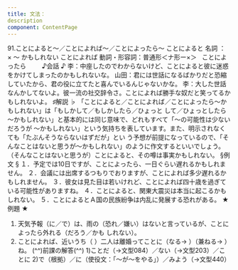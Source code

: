 ```yaml
---
title: 文法：
description
component: ContentPage
---
```



91.ことによると～／ことによれば～／ことによったら～
ことによると 名詞 ： × ～ かもしれない
ことによれば 動詞・形容詞：普通形＜ナ形ー×＞  
ことによったら        
♪会話 ♪
李：中座したのでわからないけど、ことによると彼に迷惑をかけてしまったのかもしれないな。 山田：君には世話になるばかりだと恐縮していたから、君の役に立てたと喜んでいるんじゃないかな。
李：大した世話なんかしてないよ。彼一流の社交辞令さ。ことによれば勝手な奴だと笑ってるかもしれないよ。
♯解説 ♭
「ことによると／ことによれば／ことによったら～かもしれない」は「もしかして／もしかしたら／ひょっと して／ひょっとしたら～かもしれない」と基本的には同じ意味で、どれもすべて「～の可能性は少ないだろうが
～かもしれない」という気持ちを表しています。また、明示されなくても「たぶんそうならないはずだが」とい う予想が前提になっているので、「そんなことはないと思うが～かもしれない」のように作文するといいでしょう。
（そんなことはないと思うが）ことによると、その噂は事実かもしれない。
§例文 §
１．予定では10日ですが、ことによったら、一日ぐらい遅れるかもしれません。
２．会議には出席するつもりでおりますが、ことによれば多少遅れるかもしれません。
３．彼女は見た目は若いけれど、ことによれば四十歳を過ぎている可能性がありますね。
４．ことによると、関東大震災は本当に起こるかもしれない。
５．ことによるとＡ国の民族紛争は内乱に発展する恐れがある。
★例題 ★
1) 天気予報（に／で）は、雨の（恐れ／嫌い）はないと言っているが、ことによったら外れる（だろう／かも
しれない）。      
2) ことによれば、近いうち（ ）二人は離婚ってことに（なる→ ）（兼ねる→ ）ね。
(^^)前課の解答(^^)
1)ことだ（→文型084）／ない（→文型203）／ことに
2)で（根拠）／に（使役文：「～が～をやる」）／みよう（→文型440）

